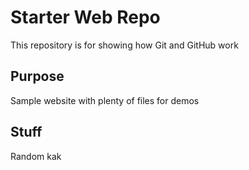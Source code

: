 # Starter Web Repo

This repository is for showing how Git and GitHub work

## Purpose

Sample website with plenty of files for demos

## Stuff

Random kak

